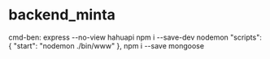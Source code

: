 # backend_minta
cmd-ben: express --no-view hahuapi
npm i --save-dev nodemon
"scripts": {
    "start": "nodemon ./bin/www"
  },
npm i --save mongoose
